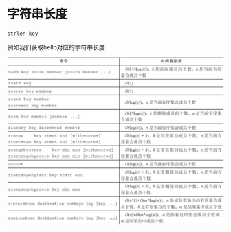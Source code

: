 # 字符串长度

```text
strlen key
```

例如我们获取hello对应的字符串长度

![](../../.gitbook/assets/image%20%2843%29.png)

